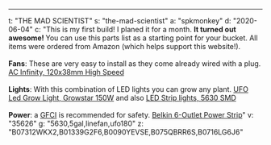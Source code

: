 ---
t: "THE MAD SCIENTIST"
s: "the-mad-scientist"
a: "spkmonkey"
d: "2020-06-04"
c: "This is my first build! I planed it for a month. <strong>It turned out awesome! </strong>You can use this parts list as a starting point for your bucket. 
All items were ordered from Amazon (which helps support this website!).
<br><br>
<strong>Fans</strong>: These are very easy to install as they come already wired with a plug.
<a href='https://www.amazon.com/AC-Infinity-Cooling-Ventilation-Projects/dp/B009OWRMZ6/ref=as_li_ss_tl?ie=UTF8&linkCode=ll1&tag=spacbuck-20&linkId=295c7a28d8f7ff6e519741ffbb833749'>AC Infinity, 120x38mm High Speed</a>
<br><br>
<strong>Lights</strong>: With this combination of LED lights you can grow any plant.
<a href='https://www.amazon.com/Growstar-Spectrum-Switch-Flowering-Growing/dp/B07312WKX2/ref=as_li_ss_tl?ie=UTF8&linkCode=ll1&tag=spacbuck-20&linkId=8353b7b558842330a603202711ce676d'>UFO Led Grow Light, Growstar 150W</a> and also <a href='https://amzn.to/309vYzB'>LED Strip lights, 5630 SMD</a>
<br><br>
<strong>Power</strong>: a <a href='https://www.amazon.com/Yellow-Jacket-2762-1-Outlet-Adapter/dp/B000MM3Z6C/ref=as_li_ss_tl?s=electronics&ie=UTF8&qid=1538573523&sr=1-5&keywords=gfci&linkCode=ll1&tag=spacbuck-20&linkId=31acaff2200ed3e733eadde84d9879be'>GFCI</a> is recommended for safety.
<a href='https://www.amazon.com/Belkin-BSE600-06BLK-WM-6-Outlet-Protector-6-Foot/dp/B0090YEVSE/ref=as_li_ss_tl?ie=UTF8&linkCode=ll1&tag=spacbuck-20&linkId=3705d953e50acea5db93f8db5ded1c41'>Belkin 6-Outlet Power Strip</a>"
v: "35626"
g: "5630,5gal,linefan,ufo180"
z: "B07312WKX2,B01339G2F6,B0090YEVSE,B075QBRR6S,B0716LG6J6"
